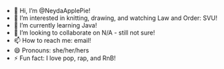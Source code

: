 - 👋 Hi, I’m @NeydaApplePie! 
- 👀 I’m interested in knitting, drawing, and watching Law and Order: SVU!
- 🌱 I’m currently learning Java!
- 💞️ I’m looking to collaborate on N/A - still not sure!
- 📫 How to reach me: email!
- 😄 Pronouns: she/her/hers
- ⚡ Fun fact: I love pop, rap, and RnB!

<!---
NeydaApplePie/NeydaApplePie is a ✨ special ✨ repository because its `README.md` (this file) appears on your GitHub profile.
You can click the Preview link to take a look at your changes.
--->
